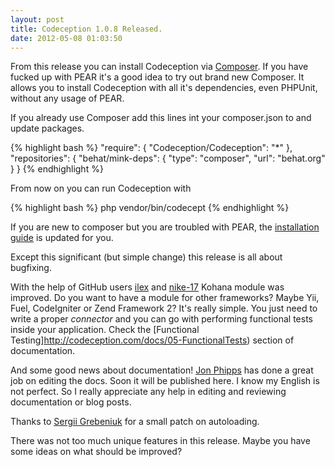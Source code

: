 ```yaml
---
layout: post
title: Codeception 1.0.8 Released.
date: 2012-05-08 01:03:50
---
```


From this release you can install Codeception via [Composer](http://getcomposer.org/). If you have fucked up with PEAR it's a good idea to try out brand new Composer.
It allows you to install Codeception with all it's dependencies, even PHPUnit, without any usage of PEAR. 

If you already use Composer add this lines int your composer.json to and update packages.

{% highlight bash %}
    "require": {
        "Codeception/Codeception": "*"
    },
    "repositories": {
        "behat/mink-deps": {
            "type": "composer",
            "url":  "behat.org"
        }
    }
{% endhighlight %}

From now on you can run Codeception with

{% highlight bash %}
php vendor/bin/codecept
{% endhighlight %}

If you are new to composer but you are troubled with PEAR, the [installation guide](http://codeception.com/install) is updated for you.

Except this significant (but simple change) this release is all about bugfixing. 

With the help of GitHub users [ilex](https://github.com/ilex) and [nike-17](https://github.com/nike-17) Kohana module was improved. 
Do you want to have a module for other frameworks? Maybe Yii, Fuel, CodeIgniter or Zend Framework 2? It's really simple. You just need to write a proper _connector_ and you can go with performing functional tests inside your application. Check the [Functional Testing]http://codeception.com/docs/05-FunctionalTests) section of documentation.

And some good news about documentation! [Jon Phipps](https://github.com/jonphipps) has done a great job on editing the docs. Soon it will be published here. I know my English is not perfect. So I really appreciate any help in editing and reviewing documentation or blog posts.

Thanks to [Sergii Grebeniuk](https://github.com/delmot) for a small patch on autoloading.

There was not too much unique features in this release. Maybe you have some ideas on what should be improved?